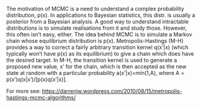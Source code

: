 The motivation of MCMC is a need to understand a complex probability 
distribution, p(x). In applications to Bayesian statistics, this distr.
is usually a posterior from a Bayesian analysis. A good way to understand 
intractable distributions is to simulate realisations from it and study those.
However, this often isn’t easy, either. The idea behind MCMC is to simulate a
Markov chain whose equilibrium distribution is p(x). Metropolis-Hastings (M-H)
provides a way to correct a fairly arbitrary transition kernel 
q(x’|x) (which
typically won’t have p(x) as its equilibrium) to give a chain which does have
the desired target. In M-H, the transition kernel is used to generate a
proposed new value, x’ for the chain, which is then accepted as the new state
at random with a particular probability 
a(x’|x)=min(1,A), 
where A = p(x’)q(x|x’)/[p(x)q(x’|x)].

For more see:
https://darrenjw.wordpress.com/2010/08/15/metropolis-hastings-mcmc-algorithms/

    
